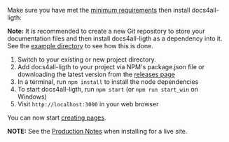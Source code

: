 <!-- 

layout : post
title : ¿Cómo crear un programa que aprenda por si solo?
description : Un programa que aprenda de forma autónoma, es algo muy complejo.
category : ai
tags : series, fiction
comments : true 

-->

Make sure you have met the [minimum requirements](%base_url%/install/requirements) then install
docs4all-ligth:

**Note:** It is recommended to create a new Git repository to store your documentation files and then install docs4all-ligth as a dependency into it. See the [example directory](https://github.com/docs4all/docs4all-ligth/tree/master/example) to see how this is done.

1. Switch to your existing or new project directory.
2. Add docs4all-ligth to your project via NPM's package.json file or downloading the latest version from the [releases page](https://github.com/docs4all/docs4all-ligth/releases)
3. In a terminal, run `npm install` to install the node dependencies
4. To start docs4all-ligth, run `npm start` (or `npm run start_win` on Windows)
5. Visit `http://localhost:3000` in your web browser

You can now start [creating pages](%base_url%/usage/creating-pages).

**NOTE:** See the [Production Notes](%base_url%/install/production-notes) when installing for a live site.
